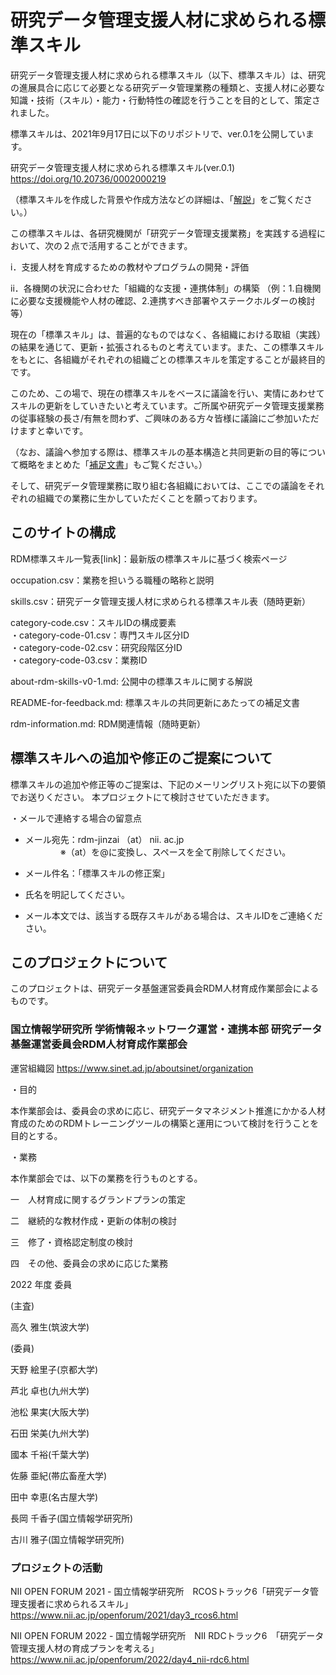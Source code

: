 # 研究データ管理支援人材に求められる標準スキル

研究データ管理支援人材に求められる標準スキル（以下、標準スキル）は、研究の進展具合に応じて必要となる研究データ管理業務の種類と、支援人材に必要な知識・技術（スキル）・能力・行動特性の確認を行うことを目的として、策定されました。

標準スキルは、2021年9月17日に以下のリポジトリで、ver.0.1を公開しています。

研究データ管理支援人材に求められる標準スキル(ver.0.1) https://doi.org/10.20736/0002000219

（標準スキルを作成した背景や作成方法などの詳細は、「[解説](https://github.com/RCOSDP/rdm-skills-mockup/blob/main/about-rdm-skills-v0-1.md)」をご覧ください。）

この標準スキルは、各研究機関が「研究データ管理支援業務」を実践する過程において、次の２点で活用することができます。

i．支援人材を育成するための教材やプログラムの開発・評価

ii．各機関の状況に合わせた「組織的な支援・連携体制」の構築 （例：1.自機関に必要な支援機能や人材の確認、2.連携すべき部署やステークホルダーの検討等）


現在の「標準スキル」は、普遍的なものではなく、各組織における取組（実践）の結果を通じて、更新・拡張されるものと考えています。また、この標準スキルをもとに、各組織がそれぞれの組織ごとの標準スキルを策定することが最終目的です。

このため、この場で、現在の標準スキルをベースに議論を行い、実情にあわせてスキルの更新をしていきたいと考えています。ご所属や研究データ管理支援業務の従事経験の長さ/有無を問わず、ご興味のある方々皆様に議論にご参加いただけますと幸いです。

（なお、議論へ参加する際は、標準スキルの基本構造と共同更新の目的等について概略をまとめた「[補足文書](https://github.com/RCOSDP/rdm-skills-mockup/blob/main/README-for-feedback.md)」もご覧ください。）

そして、研究データ管理業務に取り組む各組織においては、ここでの議論をそれぞれの組織での業務に生かしていただくことを願っております。

## このサイトの構成

RDM標準スキル一覧表[link]：最新版の標準スキルに基づく検索ページ

occupation.csv：業務を担いうる職種の略称と説明

skills.csv：研究データ管理支援人材に求められる標準スキル表（随時更新）

category-code.csv：スキルIDの構成要素  
・category-code-01.csv：専門スキル区分ID  
・category-code-02.csv：研究段階区分ID  
・category-code-03.csv：業務ID  

about-rdm-skills-v0-1.md: 公開中の標準スキルに関する解説

README-for-feedback.md: 標準スキルの共同更新にあたっての補足文書

rdm-information.md: RDM関連情報（随時更新）


## 標準スキルへの追加や修正のご提案について

標準スキルの追加や修正等のご提案は、下記のメーリングリスト宛に以下の要領でお送りください。
本プロジェクトにて検討させていただきます。

・メールで連絡する場合の留意点

- メール宛先：rdm-jinzai （at） nii. ac.jp  
　　　　※（at）を@に変換し、スペースを全て削除してください。
        
- メール件名：「標準スキルの修正案」

- 氏名を明記してください。

- メール本文では、該当する既存スキルがある場合は、スキルIDをご連絡ください。

## このプロジェクトについて

このプロジェクトは、研究データ基盤運営委員会RDM人材育成作業部会によるものです。

### 国立情報学研究所 学術情報ネットワーク運営・連携本部 研究データ基盤運営委員会RDM人材育成作業部会
運営組織図
https://www.sinet.ad.jp/aboutsinet/organization

・目的

本作業部会は、委員会の求めに応じ、研究データマネジメント推進にかかる人材育成のためのRDMトレーニングツールの構築と運用について検討を行うことを目的とする。

・業務

本作業部会では、以下の業務を行うものとする。

一　人材育成に関するグランドプランの策定

二　継続的な教材作成・更新の体制の検討

三　修了・資格認定制度の検討

四　その他、委員会の求めに応じた業務

2022 年度 委員

(主査)

高久 雅生(筑波大学)

(委員)

天野 絵里子(京都大学)

芦北 卓也(九州大学)

池松 果実(大阪大学)

石田 栄美(九州大学)

國本 千裕(千葉大学)

佐藤 亜紀(帯広畜産大学)

田中 幸恵(名古屋大学)

長岡 千香子(国立情報学研究所)

古川 雅子(国立情報学研究所)

### プロジェクトの活動

NII OPEN FORUM 2021 - 国立情報学研究所　RCOSトラック6「研究データ管理支援者に求められるスキル」　
https://www.nii.ac.jp/openforum/2021/day3_rcos6.html

NII OPEN FORUM 2022 - 国立情報学研究所　NII RDCトラック6　「研究データ管理支援人材の育成プランを考える」
https://www.nii.ac.jp/openforum/2022/day4_nii-rdc6.html
